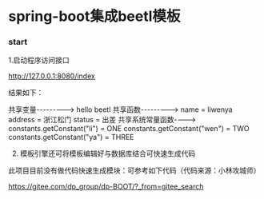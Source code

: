 # spring-boot集成beetl模板

###  start

1.启动程序访问接口

http://127.0.0.1:8080/index

结果如下：

共享变量---------> hello beetl
共享函数--------->
name = liwenya
address = 浙江松门
status = 出差
共享系统常量函数---->
constants.getConstant("li") = ONE
constants.getConstant("wen") = TWO
constants.getConstant("ya") = THREE

2. 模板引擎还可将模板编辑好与数据库结合可快速生成代码

此项目目前没有做代码快速生成模块：可参考如下代码（代码来源：小林攻城师）

https://gitee.com/dp_group/dp-BOOT/?_from=gitee_search